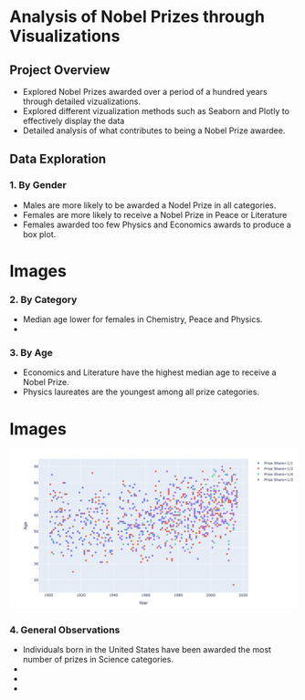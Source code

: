 # Analysis of Nobel Prizes through Visualizations

## Project Overview 

- Explored Nobel Prizes awarded over a period of a hundred years through detailed vizualizations.
- Explored different vizualization methods such as Seaborn and Plotly to effectively display the data
- Detailed analysis of what contributes to being a Nobel Prize awardee.


## Data Exploration 


### 1. By Gender 

- Males are more likely to be awarded a Nodel Prize in all categories.
- Females are more likely to receive a Nobel Prize in Peace or Literature
- Females awarded too few Physics and Economics awards to produce a box plot. 

# Images


### 2. By Category

- Median age lower for females in Chemistry, Peace and Physics.
- 


### 3. By Age 

- Economics and Literature have the highest median age to receive a Nobel Prize.
- Physics laureates are the youngest among all prize categories.


# Images

![](Images/Years.png)




### 4. General Observations 

- Individuals born in the United States have been awarded the most number of prizes in Science categories.
-
-
-





